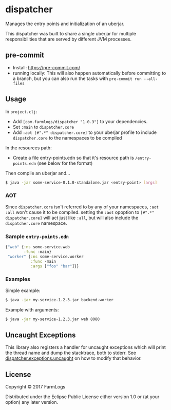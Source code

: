 # dispatcher

Manages the entry points and initialization of an uberjar.

This dispatcher was built to share a single uberjar for multiple
responsibilities that are served by different JVM processes.

## pre-commit

- Install: https://pre-commit.com/
- running locally: This will also happen automatically before committing to a branch, but you can also run the tasks with `pre-commit run --all-files`

## Usage

In `project.clj`:

* Add `[com.farmlogs/dispatcher "1.0.3"]` to your dependencies.
* Set `:main` to `dispatcher.core`
* Add `:aot [#".*" dispatcher.core]` to your uberjar profile to
  include `dispatcher.core` to the namespaces to be compiled

In the resources path:

* Create a file entry-points.edn so that it's resource path is
  `/entry-points.edn` (see below for the format)

Then compile an uberjar and...

```bash
$ java -jar some-service-0.1.0-standalone.jar <entry-point> [args]
```


### AOT

Since `dispatcher.core` isn't referred to by any of your namespaces,
`:aot :all` won't cause it to be compiled. setting the `:aot` opoption
to `[#".*" dispatcher.core]` will act just like `:all`, but will also
include the `dispatcher.core` namespace.


### Sample `entry-points.edn`

```clojure
{"web" {:ns some-service.web
        :func -main}
 "worker" {:ns some-service.worker
           :func -main
           :args ["foo" "bar"]}}
```


### Examples
 

Simple example:

```bash
$ java -jar my-service-1.2.3.jar backend-worker
```

Example with arguments:

```bash
$ java -jar my-service-1.2.3.jar web 8080
```


## Uncaught Exceptions

This library also registers a handler for uncaught exceptions which
will print the thread name and dump the stacktrace, both to
stderr. See
[dispatcher.exceptions.uncaught](src/dispatcher/exceptions/uncaught.clj)
on how to modify that behavior.


## License

Copyright © 2017 FarmLogs

Distributed under the Eclipse Public License either version 1.0 or (at
your option) any later version.
